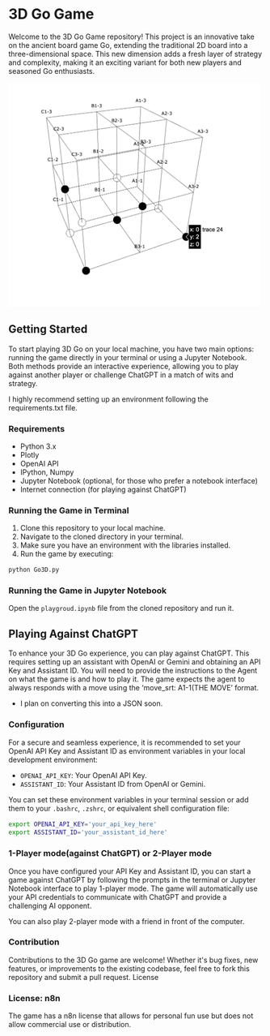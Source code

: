 # 3D Go Game

Welcome to the 3D Go Game repository! This project is an innovative take on the ancient board game Go, extending the traditional 2D board into a three-dimensional space. This new dimension adds a fresh layer of strategy and complexity, making it an exciting variant for both new players and seasoned Go enthusiasts.

<img src="https://github.com/htarrido-picart/go3D-python/blob/main/fig/game_3x3x3.png" alt="A 3x3x3 game" width="500" height="auto">

## Getting Started

To start playing 3D Go on your local machine, you have two main options: running the game directly in your terminal or using a Jupyter Notebook. Both methods provide an interactive experience, allowing you to play against another player or challenge ChatGPT in a match of wits and strategy.

I highly recommend setting up an environment following the requirements.txt file.

### Requirements

- Python 3.x
- Plotly
- OpenAI API
- IPython, Numpy
- Jupyter Notebook (optional, for those who prefer a notebook interface)
- Internet connection (for playing against ChatGPT)

### Running the Game in Terminal

1. Clone this repository to your local machine.
2. Navigate to the cloned directory in your terminal.
3. Make sure you have an environment with the libraries installed.
3. Run the game by executing:

```python
python Go3D.py
```

### Running the Game in Jupyter Notebook

Open the `playgroud.ipynb` file from the cloned repository and run it.

## Playing Against ChatGPT

To enhance your 3D Go experience, you can play against ChatGPT. This requires setting up an assistant with OpenAI or Gemini and obtaining an API Key and Assistant ID. You will need to provide the instructions to the Agent on what the game is and how to play it. The game expects the agent to always responds with a move using the ‘move_srt: A1-1(THE MOVE’ format.

* I plan on converting this into a JSON soon.

### Configuration

For a secure and seamless experience, it is recommended to set your OpenAI API Key and Assistant ID as environment variables in your local development environment:

- `OPENAI_API_KEY`: Your OpenAI API Key.
- `ASSISTANT_ID`: Your Assistant ID from OpenAI or Gemini.

You can set these environment variables in your terminal session or add them to your `.bashrc`, `.zshrc`, or equivalent shell configuration file:

```bash
export OPENAI_API_KEY='your_api_key_here'
export ASSISTANT_ID='your_assistant_id_here'
```

### 1-Player mode(against ChatGPT) or 2-Player mode

Once you have configured your API Key and Assistant ID, you can start a game against ChatGPT by following the prompts in the terminal or Jupyter Notebook interface to play 1-player mode. The game will automatically use your API credentials to communicate with ChatGPT and provide a challenging AI opponent.

You can also play 2-player mode with a friend in front of the computer.

### Contribution

Contributions to the 3D Go game are welcome! Whether it's bug fixes, new features, or improvements to the existing codebase, feel free to fork this repository and submit a pull request.
License

### License: n8n

The game has a n8n license that allows for personal fun use but does not allow commercial use or distribution.

